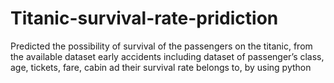 # Titanic-survival-rate-pridiction
Predicted the possibility of survival of the passengers on the titanic, from the available dataset early accidents including dataset of passenger’s class, age, tickets, fare, cabin ad their survival rate belongs to, by using python
